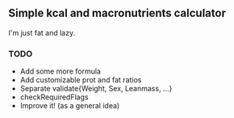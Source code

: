 ## Simple kcal and macronutrients calculator

I'm just fat and lazy.

### TODO
- Add some more formula
- Add customizable prot and fat ratios
- Separate validate{Weight, Sex, Leanmass, ...}
- checkRequiredFlags
- Improve it! (as a general idea)
